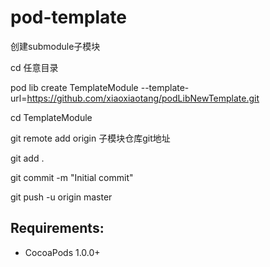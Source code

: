 pod-template
============

创建submodule子模块

cd 任意目录

pod lib create TemplateModule --template-url=https://github.com/xiaoxiaotang/podLibNewTemplate.git

cd TemplateModule

git remote add origin 子模块仓库git地址

git add .

git commit -m "Initial commit"

git push -u origin master


## Requirements:

- CocoaPods 1.0.0+
